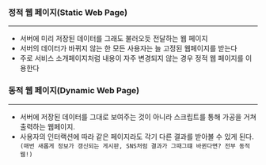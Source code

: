 ### 정적 웹 페이지(Static Web Page)
---
- 서버에 미리 저장된 데이터를 그래도 불러오듯 전달하는 웹 페이지
- 서버의 데이터가 바뀌지 않는 한 모든 사용자는 늘 고정된 웹페이지를 받는다
- 주로 서비스 소개페이지처럼 내용이 자주 변경되지 않는 경우 정적 웹 페이지를 이용한다

### 동적 웹 페이지(Dynamic Web Page)
---
- 서버에 저장된 데이터를 그대로 보여주는 것이 아니라 스크립트를 통해 가공을 거쳐 출력하는 웹페이지.
- 사용자의 인터랙션에 따라 같은 페이지라도 각기 다른 결과를 받아볼 수 있게 된다.`(매번 새롭게 정보가 갱신되는 게시판, SNS처럼 결과가 그때그떄 바뀐다면? 전부 동적 웹!)`